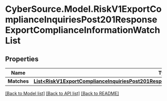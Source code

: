 # CyberSource.Model.RiskV1ExportComplianceInquiriesPost201ResponseExportComplianceInformationWatchList
## Properties

Name | Type | Description | Notes
------------ | ------------- | ------------- | -------------
**Matches** | [**List&lt;RiskV1ExportComplianceInquiriesPost201ResponseExportComplianceInformationWatchListMatches&gt;**](RiskV1ExportComplianceInquiriesPost201ResponseExportComplianceInformationWatchListMatches.md) |  | [optional] 

[[Back to Model list]](../README.md#documentation-for-models) [[Back to API list]](../README.md#documentation-for-api-endpoints) [[Back to README]](../README.md)

